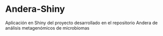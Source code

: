 # Andera-Shiny
Aplicación en Shiny del proyecto desarrollado en el repositorio Andera de análisis metagenómicos de microbiomas
